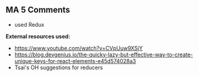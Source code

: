 ## MA 5 Comments

- used Redux

**External resources used:** <br>

- https://www.youtube.com/watch?v=CVpUuw9XSjY
- https://blog.devgenius.io/the-quicky-lazy-but-effective-way-to-create-unique-keys-for-react-elements-e45d574028a3
- Tsai's OH suggestions for reducers
